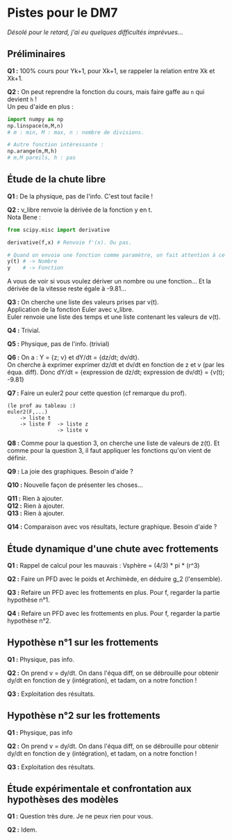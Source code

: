 # Pistes pour le DM7
*Désolé pour le retard, j'ai eu quelques difficultés imprévues...*

## Préliminaires

**Q1 :** 100% cours pour Yk+1, pour Xk+1, se rappeler la relation entre Xk et Xk+1.

**Q2 :** On peut reprendre la fonction du cours, mais faire gaffe au `n` qui devient `h` !  
Un peu d'aide en plus :
```python
import numpy as np
np.linspace(m,M,n)
# m : min, M : max, n : nombre de divisions.

# Autre fonction intéressante :
np.arange(m,M,h)
# m,M pareils, h : pas
```

## Étude de la chute libre

**Q1 :** De la physique, pas de l'info. C'est tout facile !

**Q2 :** v_libre renvoie la dérivée de la fonction y en t.  
Nota Bene :
```python
from scipy.misc import derivative

derivative(f,x) # Renvoie f'(x). Ou pas.

# Quand on envoie une fonction comme paramètre, on fait attention à ce qu'on fait :
y(t) # -> Nombre
y    # -> Fonction
```
A vous de voir si vous voulez dériver un nombre ou une fonction...
Et la dérivée de la vitesse reste égale à -9.81...

**Q3 :** On cherche une liste des valeurs prises par v(t).  
Application de la fonction Euler avec v_libre.  
Euler renvoie une liste des temps et une liste contenant les valeurs de v(t).

**Q4 :** Trivial.

**Q5 :** Physique, pas de l'info. (trivial)

**Q6 :** On a : Y = {z; v} et dY/dt = {dz/dt; dv/dt}.  
On cherche à exprimer exprimer dz/dt et dv/dt en fonction de z et v (par les équa. diff).
Donc  dY/dt = {expression de dz/dt; expression de dv/dt} = {v(t); -9.81} 

**Q7 :** Faire un euler2 pour cette question (cf remarque du prof).  
```
(le prof au tableau :)
euler2(F,...)
    -> liste t
    -> liste F  -> liste z
                -> liste v
```

**Q8 :** Comme pour la question 3, on cherche une liste de valeurs de z(t). Et comme pour la question 3, il faut appliquer les fonctions qu'on vient de définir.

**Q9 :** La joie des graphiques. Besoin d'aide ?

**Q10 :** Nouvelle façon de présenter les choses...

**Q11 :** Rien à ajouter.  
**Q12 :** Rien à ajouter.  
**Q13 :** Rien à ajouter.  

**Q14 :** Comparaison avec vos résultats, lecture graphique. Besoin d'aide ?


## Étude dynamique d'une chute avec frottements


**Q1 :** Rappel de calcul pour les mauvais : Vsphère = (4/3) * pi * (r^3)

**Q2 :** Faire un PFD avec le poids et Archimède, en déduire g_2 (l'ensemble).

**Q3 :** Refaire un PFD avec les frottements en plus. Pour f, regarder la partie hypothèse n°1.

**Q4 :** Refaire un PFD avec les frottements en plus. Pour f, regarder la partie hypothèse n°2.


## Hypothèse n°1 sur les frottements


**Q1 :** Physique, pas info.

**Q2 :** On prend v = dy/dt. On dans l'équa diff, on se débrouille pour obtenir dy/dt en fonction de y (intégration), et tadam, on a notre fonction !

**Q3 :** Exploitation des résultats.


## Hypothèse n°2 sur les frottements


**Q1 :** Physique, pas info

**Q2 :** On prend v = dy/dt. On dans l'équa diff, on se débrouille pour obtenir dy/dt en fonction de y (intégration), et tadam, on a notre fonction !

**Q3 :** Exploitation des résultats.


## Étude expérimentale et confrontation aux hypothèses des modèles


**Q1 :** Question très dure. Je ne peux rien pour vous.

**Q2 :** Idem.

